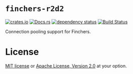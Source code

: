 # `finchers-r2d2`

[![crates.io](https://img.shields.io/crates/v/finchers-r2d2.svg)](https://crates.io/crates/finchers-r2d2)
[![Docs.rs](https://docs.rs/finchers-r2d2/badge.svg)](https://docs.rs/finchers-r2d2)
[![dependency status](https://deps.rs/crate/finchers-r2d2/0.1.1/status.svg)](https://deps.rs/crate/finchers-r2d2/0.1.1)
[![Build Status](https://travis-ci.org/finchers-rs/finchers-r2d2.svg?branch=master)](https://travis-ci.org/finchers-rs/finchers-r2d2)

Connection pooling support for Finchers.

# License
[MIT license](LICENSE-MIT) or [Apache License, Version 2.0](LICENSE-APACHE) at your option.
